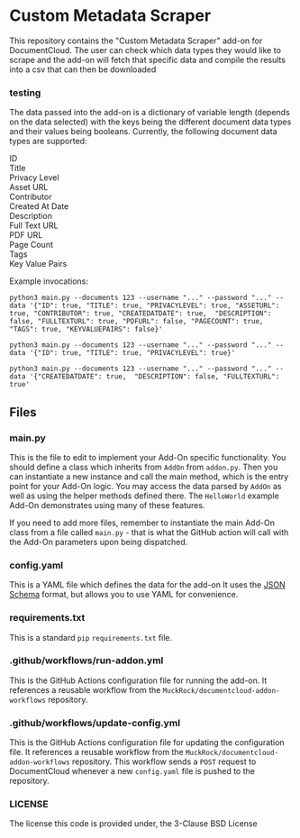 
# Custom Metadata Scraper

This repository contains the "Custom Metadata Scraper" add-on for DocumentCloud. The user can check which data types they would like to scrape and the add-on will fetch that specific data and compile the results into a csv that can then be downloaded  

### testing

The data passed into the add-on is a dictionary of variable length (depends on the data selected) with the keys being the different document data types and their values being booleans. Currently, the following document data types are supported:

ID  <br />
Title <br />
Privacy Level <br />
Asset URL <br />
Contributor <br />
Created At Date <br />
Description <br />
Full Text URL <br />
PDF URL  <br />
Page Count <br />
Tags <br />
Key Value Pairs <br />

Example invocations:
```
python3 main.py --documents 123 --username "..." --password "..." --data '{"ID": true, "TITLE": true, "PRIVACYLEVEL": true, "ASSETURL": true, "CONTRIBUTOR": true, "CREATEDATDATE": true,  "DESCRIPTION": false, "FULLTEXTURL": true, "PDFURL": false, "PAGECOUNT": true, "TAGS": true, "KEYVALUEPAIRS": false}' 
```
```
python3 main.py --documents 123 --username "..." --password "..." --data '{"ID": true, "TITLE": true, "PRIVACYLEVEL": true}' 
```
```
python3 main.py --documents 123 --username "..." --password "..." --data '{"CREATEDATDATE": true,  "DESCRIPTION": false, "FULLTEXTURL": true' 
```
## Files

### main.py

This is the file to edit to implement your Add-On specific functionality.  You
should define a class which inherits from `AddOn` from `addon.py`.  Then you
can instantiate a new instance and call the main method, which is the entry
point for your Add-On logic.  You may access the data parsed by `AddOn` as well
as using the helper methods defined there.  The `HelloWorld` example Add-On
demonstrates using many of these features.

If you need to add more files, remember to instantiate the main Add-On class
from a file called `main.py` - that is what the GitHub action will call with
the Add-On parameters upon being dispatched.

### config.yaml

This is a YAML file which defines the data for the add-on It uses the [JSON Schema](https://json-schema.org/) format, but allows you to
use YAML for convenience.  

### requirements.txt

This is a standard `pip` `requirements.txt` file. 

### .github/workflows/run-addon.yml

This is the GitHub Actions configuration file for running the add-on.  It
references a reusable workflow from the
`MuckRock/documentcloud-addon-workflows` repository.  

### .github/workflows/update-config.yml

This is the GitHub Actions configuration file for updating the configuration
file.  It references a reusable workflow from the
`MuckRock/documentcloud-addon-workflows` repository.  This workflow sends a
`POST` request to DocumentCloud whenever a new `config.yaml` file is pushed to
the repository. 

### LICENSE

The license this code is provided under, the 3-Clause BSD License

